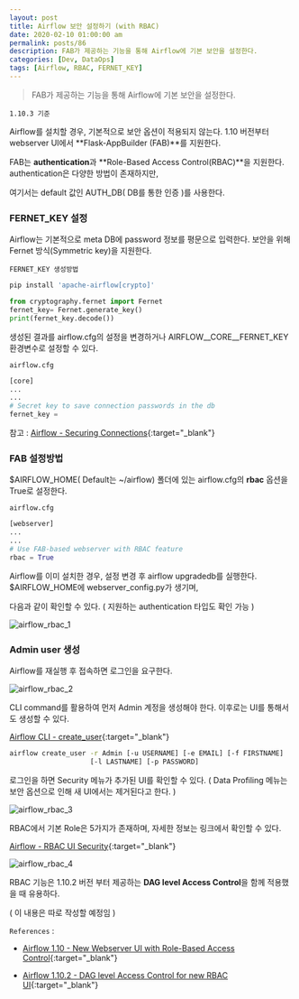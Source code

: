```yaml
---
layout: post
title: Airflow 보안 설정하기 (with RBAC)
date: 2020-02-10 01:00:00 am
permalink: posts/86
description: FAB가 제공하는 기능을 통해 Airflow에 기본 보안을 설정한다.
categories: [Dev, DataOps]
tags: [Airflow, RBAC, FERNET_KEY]
---
```


> FAB가 제공하는 기능을 통해 Airflow에 기본 보안을 설정한다.

    1.10.3 기준

Airflow를 설치할 경우, 기본적으로 보안 옵션이 적용되지 않는다. 1.10 버전부터 webserver UI에서 **Flask-AppBuilder (FAB)**를 지원한다.

FAB는 **authentication**과 **Role-Based Access Control(RBAC)**을 지원한다. authentication은 다양한 방법이 존재하지만, 

여기서는 default 값인 AUTH_DB( DB를 통한 인증 )를 사용한다.

### FERNET_KEY 설정

Airflow는 기본적으로 meta DB에 password 정보를 평문으로 입력한다. 보안을 위해 Fernet 방식(Symmetric key)을 지원한다.

    FERNET_KEY 생성방법

``` python
pip install 'apache-airflow[crypto]'

from cryptography.fernet import Fernet
fernet_key= Fernet.generate_key()
print(fernet_key.decode())
```

생성된 결과를 airflow.cfg의 설정을 변경하거나 AIRFLOW__CORE__FERNET_KEY 환경변수로 설정할 수 있다.

    airflow.cfg

``` python
[core]
...
...
# Secret key to save connection passwords in the db
fernet_key = 
```

참고 : [Airflow - Securing Connections](https://airflow.apache.org/docs/stable/howto/secure-connections.html#securing-connections){:target="_blank"}

### FAB 설정방법

$AIRFLOW_HOME( Default는 ~/airflow) 폴더에 있는 airflow.cfg의 **rbac** 옵션을 True로 설정한다.

    airflow.cfg

``` python
[webserver]
...
...
# Use FAB-based webserver with RBAC feature
rbac = True
```

Airflow를 이미 설치한 경우, 설정 변경 후 airflow upgradedb를 실행한다. $AIRFLOW_HOME에 webserver_config.py가 생기며, 

다음과 같이 확인할 수 있다. ( 지원하는 authentication 타입도 확인 가능 )

![airflow_rbac_1]({{site.baseurl}}/assets/img/dataops/airflow_rbac_1.png)

### Admin user 생성

Airflow를 재실행 후 접속하면 로그인을 요구한다. 

![airflow_rbac_2]({{site.baseurl}}/assets/img/dataops/airflow_rbac_2.png)

CLI command를 활용하여 먼저 Admin 계정을 생성해야 한다. 이후로는 UI를 통해서도 생성할 수 있다.

[Airflow CLI - create_user](https://airflow.apache.org/docs/stable/cli.html#create_user){:target="_blank"}

``` bash
airflow create_user -r Admin [-u USERNAME] [-e EMAIL] [-f FIRSTNAME]
                    [-l LASTNAME] [-p PASSWORD]
```

로그인을 하면 Security 메뉴가 추가된 UI를 확인할 수 있다. ( Data Profiling 메뉴는 보안 옵션으로 인해 새 UI에서는 제거된다고 한다. )

![airflow_rbac_3]({{site.baseurl}}/assets/img/dataops/airflow_rbac_3.png)

RBAC에서 기본 Role은 5가지가 존재하며, 자세한 정보는 링크에서 확인할 수 있다.

[Airflow - RBAC UI Security](https://airflow.apache.org/docs/stable/security.html?highlight=ldap#rbac-ui-security){:target="_blank"}

![airflow_rbac_4]({{site.baseurl}}/assets/img/dataops/airflow_rbac_4.png)

RBAC 기능은 1.10.2 버전 부터 제공하는 **DAG level Access Control**을 함께 적용했을 때 유용하다.

( 이 내용은 따로 작성할 예정임 )

`References` : 

* [Airflow 1.10 - New Webserver UI with Role-Based Access Control](https://github.com/apache/airflow/blob/master/UPDATING.md#new-webserver-ui-with-role-based-access-control){:target="_blank"}

* [Airflow 1.10.2 - DAG level Access Control for new RBAC UI](https://github.com/apache/airflow/blob/master/UPDATING.md#dag-level-access-control-for-new-rbac-ui){:target="_blank"}

